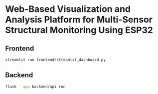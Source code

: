 # Web-Based Visualization and Analysis Platform for Multi-Sensor Structural Monitoring Using ESP32

## Frontend

```sh
streamlit run frontend/streamlit_dashboard.py
```

## Backend

```sh
flask --app backend/api run
```
